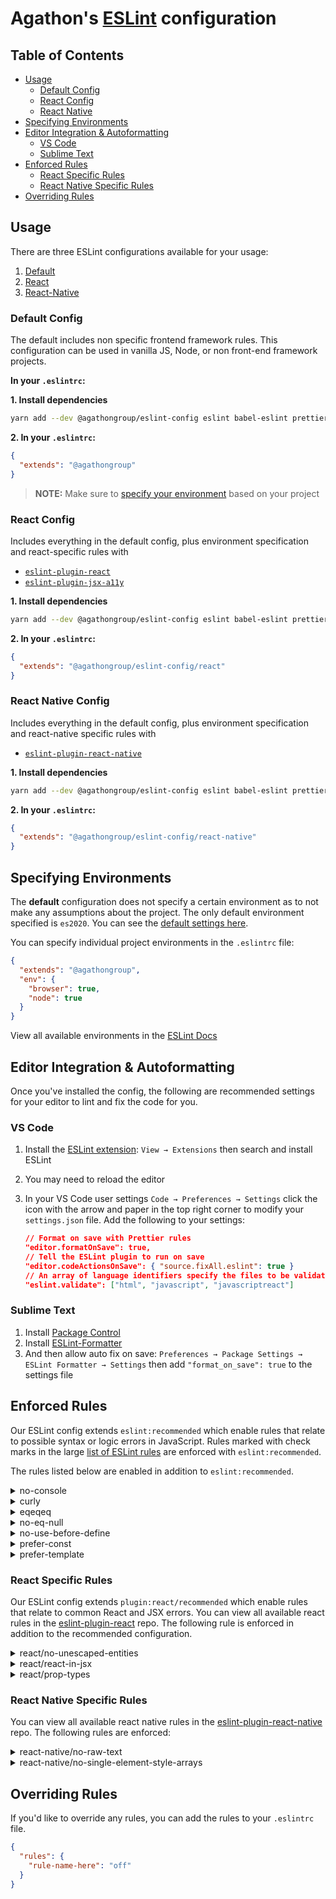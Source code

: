# Agathon's [ESLint](https://eslint.org/) configuration

## Table of Contents

- [Usage](#usage)
  - [Default Config](#default-config)
  - [React Config](#react-config)
  - [React Native](#react-native-config)
- [Specifying Environments](#specifying-environments)
- [Editor Integration & Autoformatting](#editor-integration-autoformatting)
  - [VS Code](#vs-code)
  - [Sublime Text](#sublime-text)
- [Enforced Rules](#enforced-rules)
  - [React Specific Rules](#react-specific-rules)
  - [React Native Specific Rules](#react-native-specific-rules)
- [Overriding Rules](#overriding-rules)

## Usage

There are three ESLint configurations available for your usage:

1. [Default](#default-config)
2. [React](#react-config)
3. [React-Native](#react-native-config)

### Default Config

The default includes non specific frontend framework rules. This configuration can be used in vanilla JS, Node, or non front-end framework projects.

**In your `.eslintrc`:**

**1. Install dependencies**

```sh
yarn add --dev @agathongroup/eslint-config eslint babel-eslint prettier eslint-config-prettier
```

**2. In your `.eslintrc`:**

```json
{
  "extends": "@agathongroup"
}
```

> **NOTE:** Make sure to [specify your environment](#specifying-environments) based on your project

### React Config

Includes everything in the default config, plus environment specification and react-specific rules with

- [`eslint-plugin-react`](https://github.com/yannickcr/eslint-plugin-react)
- [`eslint-plugin-jsx-a11y`](https://github.com/evcohen/eslint-plugin-jsx-a11y)

**1. Install dependencies**

```sh
yarn add --dev @agathongroup/eslint-config eslint babel-eslint prettier eslint-config-prettier eslint-plugin-react eslint-plugin-jsx-a11y
```

**2. In your `.eslintrc`:**

```json
{
  "extends": "@agathongroup/eslint-config/react"
}
```

### React Native Config

Includes everything in the default config, plus environment specification and react-native specific rules with

- [`eslint-plugin-react-native`](https://github.com/intellicode/eslint-plugin-react-native)

**1. Install dependencies**

```sh
yarn add --dev @agathongroup/eslint-config eslint babel-eslint prettier eslint-config-prettier eslint-plugin-react eslint-plugin-react-native
```

**2. In your `.eslintrc`:**

```json
{
  "extends": "@agathongroup/eslint-config/react-native"
}
```

## Specifying Environments

The **default** configuration does not specify a certain environment as to not make any assumptions about the project. The only default environment specified is `es2020`. You can see the [default settings here](https://github.com/agathongroup/eslint-config/blob/master/index.js).

You can specify individual project environments in the `.eslintrc` file:

```json
{
  "extends": "@agathongroup",
  "env": {
    "browser": true,
    "node": true
  }
}
```

View all available environments in the [ESLint Docs](https://eslint.org/docs/user-guide/configuring#specifying-environments)

## Editor Integration & Autoformatting

Once you've installed the config, the following are recommended settings for your editor to lint and fix the code for you.

### VS Code

1. Install the [ESLint extension](https://marketplace.visualstudio.com/items?itemName=dbaeumer.vscode-eslint): `View → Extensions` then search and install ESLint
2. You may need to reload the editor
3. In your VS Code user settings `Code → Preferences → Settings` click the icon with the arrow and paper in the top right corner to modify your `settings.json` file. Add the following to your settings:

   ```json
   // Format on save with Prettier rules
   "editor.formatOnSave": true,
   // Tell the ESLint plugin to run on save
   "editor.codeActionsOnSave": { "source.fixAll.eslint": true }
   // An array of language identifiers specify the files to be validated
   "eslint.validate": ["html", "javascript", "javascriptreact"]
   ```

### Sublime Text

1. Install [Package Control](https://packagecontrol.io/installation)
2. Install [ESLint-Formatter](https://github.com/TheSavior/ESLint-Formatter)
3. And then allow auto fix on save: `Preferences → Package Settings → ESLint Formatter → Settings` then add `"format_on_save": true` to the settings file

## Enforced Rules

Our ESLint config extends `eslint:recommended` which enable rules that relate to possible syntax or logic errors in JavaScript. Rules marked with check marks in the large [list of ESLint rules](https://eslint.org/docs/rules/) are enforced with `eslint:recommended`.

The rules listed below are enabled in addition to `eslint:recommended`.

<details>
<summary>no-console</summary>

[Disallow the use of console](https://eslint.org/docs/rules/no-console#disallow-the-use-of-console-no-console)

Using `console.log` during development is fine, but you shouldn't use `console.log` in production code.

> In JavaScript that is designed to be executed in the browser, it's considered a best practice to avoid using methods on console. Such messages are considered to be for debugging purposes and therefore not suitable to ship to the client. In general, calls using console should be stripped before being pushed to production.

```js
// bad
console.log('bad');
```

</details>

<details>
<summary>curly</summary>

[Require following curly brace conventions](https://eslint.org/docs/rules/curly#require-following-curly-brace-conventions-curly)

Always wrap the block of code in curly braces when using conditionals.

> JavaScript allows the omission of curly braces when a block contains only one statement. However, it is considered by many to be best practice to never omit curly braces around blocks, even when they are optional, because it can lead to bugs and reduces code clarity.

```js
// bad
if (foo) foo++;

while (bar) baz();

if (foo) {
  baz();
} else qux();

// good
if (foo) {
  foo++;
}

while (bar) {
  baz();
}

if (foo) {
  baz();
} else {
  qux();
}
```

</details>

<details>
<summary>eqeqeq</summary>

[Require === and !==](https://eslint.org/docs/rules/eqeqeq#require-and-eqeqeq)

Use strict equality or inequality operators.

> It is considered good practice to use the type-safe equality operators `===` and `!==` instead of their regular counterparts `==` and `!=.`
> The reason for this is that `==` and `!=` do type coercion which follows the rather obscure [Abstract Equality Comparison Algorithm](https://www.ecma-international.org/ecma-262/5.1/#sec-11.9.3). For instance, the following statements are all considered true:
>
> - [] == false
> - [] == ![]
> - 3 == 03

```js
// bad
a == b;
foo == true;
bananas != 1;
value == undefined;
typeof foo == 'undefined';
'hello' != 'world';
0 == 0;
true == true;
foo == null;

// good
a === b;
foo === true;
bananas !== 1;
value === undefined;
typeof foo === 'undefined';
'hello' !== 'world';
0 === 0;
true === true;
foo === null;
```

</details>

<details>
<summary>no-eq-null</summary>

[Disallow Null Comparisons](https://eslint.org/docs/rules/no-eq-null#disallow-null-comparisons-no-eq-null)

Use strict equality/inequality when checking `null` values.

> Comparing to `null` without a type-checking operator (`==` or `!=`), can have unintended results as the comparison will evaluate to true when comparing to not just a `null`, but also an `undefined` value.

```js
// bad
if (foo == null) {
  bar();
}

while (qux != null) {
  baz();
}

// good
if (foo === null) {
  bar();
}

while (qux !== null) {
  baz();
}
```

</details>

<details>
<summary>no-use-before-define</summary>

[Disallow Early Use](https://eslint.org/docs/rules/no-use-before-define#disallow-early-use-no-use-before-define)

Define the variable or function before using it.

> In JavaScript, prior to ES6, variable and function declarations are hoisted to the top of a scope, so it's possible to use identifiers before their formal declarations in code. This can be confusing and some believe it is best to always declare variables and functions before using them.
> In ES6, block-level bindings (`let` and `const`) introduce a "temporal dead zone" where a `ReferenceError` will be thrown with any attempt to access the variable before its declaration.

```js
// bad
alert(a);
const a = 10;

f();
function f() {}

function g() {
  return b;
}
const b = 1;

// good
let a;
a = 10;
alert(a);

function f() {}
f(1);

const b = 1;
function g() {
  return b;
}
```

</details>

<details>
<summary>prefer-const</summary>

Use `const` instead of `let` when a constiable is never reassigned.

> If a variable is never reassigned, using the `const` declaration is better.
> `const` declaration tells readers, "this variable is never reassigned," reducing cognitive load and improving maintainability.

```js
// bad

// it's initialized and never reassigned.
let a = 3;
console.log(a);

let a;
a = 0;
console.log(a);

// `i` is redefined (not reassigned) on each loop step.
for (let i in [1, 2, 3]) {
  console.log(i);
}

// `a` is redefined (not reassigned) on each loop step.
for (let a of [1, 2, 3]) {
  console.log(a);
}

// good

// using const.
const a = 0;

// it's never initialized.
let a;
console.log(a);

// it's reassigned after initialized.
let a;
a = 0;
a = 1;
console.log(a);

// it's initialized in a different block from the declaration.
let a;
if (true) {
  a = 0;
}
console.log(a);

// it's initialized at a place that we cannot write a variable declaration.
let a;
if (true) {
  a = 0;
}
console.log(a);

// `i` gets a new binding each iteration
for (const i in [1, 2, 3]) {
  console.log(i);
}

// `a` gets a new binding each iteration
for (const a of [1, 2, 3]) {
  console.log(a);
}
```

</details>

<details>
<summary>prefer-template</summary>

[Suggest using template literals instead of string concatenation](https://eslint.org/docs/rules/prefer-template#suggest-using-template-literals-instead-of-string-concatenation-prefer-template)

> Use template literals instead of string concatenation.

```js
// bad
const str = 'Hello,' + name + '!';
const str = 'Time: ' + 12 * 60 * 60 * 1000;

// good
const str = 'Hello World!';
const str = `Hello, ${name}!`;
const str = `Time: ${12 * 60 * 60 * 1000}`;
```

</details>

### React Specific Rules

Our ESLint config extends `plugin:react/recommended` which enable rules that relate to common React and JSX errors. You can view all available react rules in the [eslint-plugin-react](https://github.com/yannickcr/eslint-plugin-react#list-of-supported-rules) repo. The following rule is enforced in addition to the recommended configuration.

<details>
<summary>react/no-unescaped-entities</summary>

[No unescaped entities](https://github.com/yannickcr/eslint-plugin-react/blob/master/docs/rules/no-unescaped-entities.md)

This rule prevents characters that you may have meant as JSX escape characters from being accidentally injected as a text node in JSX statements.

```jsx
// bad
<MyComponent
  name="name"
  type="string"
  foo="bar">  {/* oops! */}
  x="y">
  Body Text
</MyComponent>

// good
<MyComponent>{'Text'}}</MyComponent>
```

</details>

<details>
<summary>react/react-in-jsx</summary>

[DISABLE missing React variable when using JSX](https://github.com/yannickcr/eslint-plugin-react/blob/master/docs/rules/react-in-jsx-scope.md)

This is rule is turned "off" because we use `React` as a global variable.
</details>

<details>
<summary>react/prop-types</summary>

[DISABLE prop types validation](https://github.com/yannickcr/eslint-plugin-react/blob/master/docs/rules/prop-types.md)

This is rule is turned "off" because prop types are not generally used in our projects.
</details>


### React Native Specific Rules

You can view all available react native rules in the [eslint-plugin-react-native](https://github.com/intellicode/eslint-plugin-react-native#list-of-supported-rules) repo. The following rules are enforced:

<details>
<summary>react-native/no-raw-text</summary>

[Detect raw text outside of Text component](https://github.com/Intellicode/eslint-plugin-react-native/blob/master/docs/rules/no-raw-text.md)

All strings in React Native should be wrapped with a Text component.

```jsx
// bad
<View>some text</View>

const text = 'some text';
<View>{`${text}`}</View>

// good
<View><Text>some text</Text></View>
const text = 'some text';
<View><Text>{`${text}`}</Text></View>
```

</details>

<details>
<summary>react-native/no-single-element-style-arrays</summary>

[No Single Element Style Arrays are allowed](https://github.com/Intellicode/eslint-plugin-react-native/blob/master/docs/rules/no-single-element-style-arrays.md)

These cause unnecessary re-renders as each time the array's identity changes.

```jsx
// bad
<View style={[{height: 10}]} />

// good
<View style={{ height: 10 }} />
```

</details>

## Overriding Rules

If you'd like to override any rules, you can add the rules to your `.eslintrc` file.

```json
{
  "rules": {
    "rule-name-here": "off"
  }
}
```
